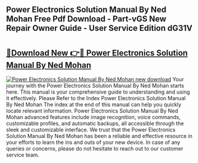 ## Power Electronics Solution Manual By Ned Mohan Free Pdf Download - Part-vGS New Repair Owner Guide - User Service Edition dG31V

# <h2><a href="http://bc84193.oget.top/?id=Power+Electronics+Solution+Manual+By+Ned+Mohan">🔗Download New 👉🔴 Power Electronics Solution Manual By Ned Mohan</a></h2>

[![Power Electronics Solution Manual By Ned Mohan new download](https://i.imgur.com/5g1atiW.png)](http://bc84193.oget.top/?id=Power+Electronics+Solution+Manual+By+Ned+Mohan)
Your journey with the Power Electronics Solution Manual By Ned Mohan starts here. This manual is your comprehensive guide to understanding and using it effectively. Please Refer to the Index Power Electronics Solution Manual By Ned Mohan The index at the end of this manual can help you quickly locate relevant information. Power Electronics Solution Manual By Ned Mohan advanced features include image recognition, voice commands, customizable profiles, and automatic backups, all accessible through the sleek and customizable interface. We trust that the Power Electronics Solution Manual By Ned Mohan has been a reliable and effective resource in your efforts to learn the ins and outs of your new device. In case of any queries or concerns, please do not hesitate to reach out to our customer service team.
